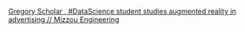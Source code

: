 [Gregory Scholar , #DataScience student studies augmented reality in advertising // Mizzou Engineering](https://qi.tc/qi/113092)